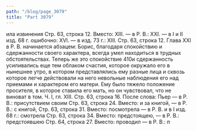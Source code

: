 ```yaml
---
path: "/blog/page_3079"
title: "Part 3079"
---
```


ила извинения
Стр. 63, строка 12.
Вместо: XIII. — в Р. В.: XXI. — в I и II изд. 68 г. ошибочно: XVI. — в изд. 73 г.: XIII.
Стр. 63, строка 12.
Глава XXI в Р. В. начинается абзацем: Борис, благодаря спокойствию и сдержанности своего характера, всегда умел находиться в трудных обстоятельствах. Теперь же это спокойствие 410и сдержанность усиливались еще тем облаком счастия, которое окружало его в нынешнее утро, в котором представлялись ему разные лица и сквозь которое легче действовали на него невольные наблюдения его над приемами и характером его матери. Ему было тяжело положение просителя, в которое ставила его мать, но он чувствовал, что не виноват в том.
Ч. I, гл. XIII.
Стр. 63, строка 16.
После слова: Пьер — в Р. В.: присутствием своим
Стр. 63, строка 24.
Вместо: и за книгой, — в Р. В.: с книгой,
Стр. 63, строка 31.
Вместо: посмотрела — в Р. В. и в I изд. 68 г.: смотрела
Стр. 63, строка 34.
Вместо: предстоящею, — в Р. В.: предстоявшею
Стр. 64, строка 27.
Вместо: проводил — в Р. В.: п
